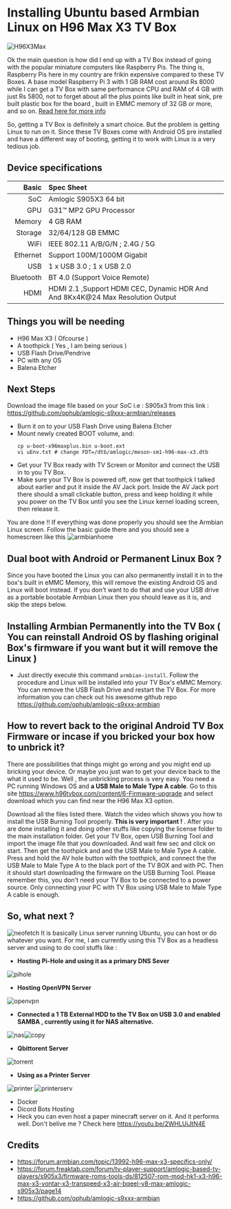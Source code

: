# **Installing Ubuntu based Armbian Linux on H96 Max X3 TV Box**
![H96X3Max](/11-H96-max-x3-S905X3-rounded-mini-android-tv-box.jpg)

Ok the main question is how did I end up with a TV Box instead of going with the popular miniature computers like Raspberry Pis. The thing is, Raspberry Pis here in my country are frikin expensive compared to these TV Boxes. A base model Raspberry Pi 3 with 1 GB RAM cost around Rs 8000 while I can get a TV Box with same performance CPU and RAM of 4 GB with just Rs 5800, not to forget about all the plus points like built in heat sink, pre built plastic box for the board , built in EMMC memory of 32 GB or more, and so on. [Read here for more info](https://ozkolonur.medium.com/here-is-why-i-am-replacing-my-raspberry-pi-4-nodes-with-this-ce7170c71a60)

So, getting a TV Box is definitely a smart choice. But the problem is getting Linux to run on it. Since these TV Boxes come with Android OS pre installed and have a different way of booting, getting it to work with Linux is a very tedious job. 

## Device specifications

Basic   | Spec Sheet
-------:|:-------------------------
SoC     | Amlogic S905X3 64 bit 
GPU     | G31™ MP2 GPU Processor
Memory  | 4 GB RAM
Storage | 32/64/128 GB EMMC
WiFi    | IEEE 802.11 A/B/G/N ; 2.4G / 5G
Ethernet| Support 100M/1000M Gigabit
USB     | 1 x USB 3.0 ; 1 x USB 2.0
Bluetooth| BT 4.0 (Support Voice Remote)
HDMI    | HDMI 2.1 ,Support HDMI CEC, Dynamic HDR And And 8Kx4K@24 Max Resolution Output

## Things you will be needing
* H96 Max X3 ( Ofcourse )
* A toothpick ( Yes , I am being serious )
* USB Flash Drive/Pendrive
* PC with any OS
* Balena Etcher

## Next Steps
Download the image file based on your SoC i.e : S905x3 from this link : https://github.com/ophub/amlogic-s9xxx-armbian/releases

* Burn it on to your USB Flash Drive using Balena Etcher
* Mount newly created BOOT volume, and:
  ```
  cp u-boot-x96maxplus.bin u-boot.ext
  vi uEnv.txt # change FDT=/dtb/amlogic/meson-sm1-h96-max-x3.dtb
  ```
* Get your TV Box ready with TV Screen or Monitor and connect the USB in to you TV Box.
* Make sure your TV Box is powered off, now get that toothpick I talked about earlier and put it inside the AV Jack port. Inside the AV Jack port there should a small clickable button, press and keep holding it while you power on the TV Box until you see the Linux kernel loading screen, then release it.

You are done !! If everything was done properly you should see the Armbian Linux screen. Follow the basic guide there and you should see a homescreen like this 
![armbianhome](/home.png)

## Dual boot with Android or Permanent Linux Box ?
Since you have booted the Linux you can also permanently install it in to the box's built in eMMC Memory, this will remove the existing Android OS and Linux will boot instead. If you don't want to do that and use your USB drive as a portable bootable Armbian Linux then you should leave as it is, and skip the steps below.

## Installing Armbian Permanently into the TV Box ( You can reinstall Android OS by flashing original Box's firmware if you want but it will remove the Linux )
*  Just directly execute this command ``armbian-install``. Follow the procedure and Linux will be installed into your TV Box's eMMC Memory. You can remove the USB Flash Drive and restart the TV Box. For more information you can check out his awesome github repo https://github.com/ophub/amlogic-s9xxx-armbian

## How to revert back to the original Android TV Box Firmware or incase if you bricked your box how to unbrick it?
There are possibilities that things might go wrong and you might end up bricking your device. Or maybe you just wan to get your device back to the what it used to be. Well , the unbricking process is very easy. You need a PC running Windows OS and **a USB Male to Male Type A cable**.  Go to this site https://www.h96tvbox.com/content/6-Firmware-upgrade and select download which you can find near the H96 Max X3 option.

Download all the files listed there. Watch the video which shows you how to install the USB Burning Tool properly. **This is very important !** . After you are done installing it and doing other stuffs like copying the license folder to the main installation folder. Get your TV Box, open USB Burning Tool and import the image file that you downloaded. And wait few sec and click on start. Then get the toothpick and and the USB Male to Male Type A  cable. Press and hold the AV hole button with the toothpick, and connect the the USB Male to Male Type A  to the black port of the TV BOX and with PC. Then it should start downloading the firmware on the USB Burning Tool. Please remember this, you don't need your TV Box to be connected to a power source. Only connecting your PC with TV Box using USB Male to Male Type A cable is enough.

## So, what next ?
![neofetch](/neofetch.png)
It is basically Linux server running Ubuntu, you can host or do whatever you want. For me, I am currently using this TV Box as a headless server and using to do cool stuffs like :
* **Hosting Pi-Hole and using it as a primary DNS Sever**

![pihole](/pihole.png)
* **Hosting OpenVPN Server**

![openvpn](/openvpn.png)
* **Connected a 1 TB External HDD to the TV Box on USB 3.0 and enabled SAMBA , currently using it for NAS alternative.**

![nas](/nas.png)![copy](/copy.png)
* **Qbittorent Server**

![torrent](/torrent.png)
* **Using as a Printer Server**

![printer](/printer%20server.png)
![printerserv](/printerserv2.png)
* Docker
* Dicord Bots Hosting
* Heck you can even host a paper minecraft server on it. And it performs well. Don't belive me ? Check here https://youtu.be/2WHLUiJtN4E

## Credits
* https://forum.armbian.com/topic/13992-h96-max-x3-specifics-only/
* https://forum.freaktab.com/forum/tv-player-support/amlogic-based-tv-players/s905x3/firmware-roms-tools-ds/812507-rom-mod-hk1-x3-h96-max-x3-vontar-x3-transpeed-x3-air-bqeel-y8-max-amlogic-s905x3/page14
* https://github.com/ophub/amlogic-s9xxx-armbian
